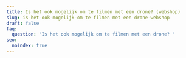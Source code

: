 ```yaml
---
title: Is het ook mogelijk om te filmen met een drone? (webshop)
slug: is-het-ook-mogelijk-om-te-filmen-met-een-drone-webshop
draft: false
faq:
  question: "Is het ook mogelijk om te filmen met een drone? "
seo:
  noindex: true
---
```


